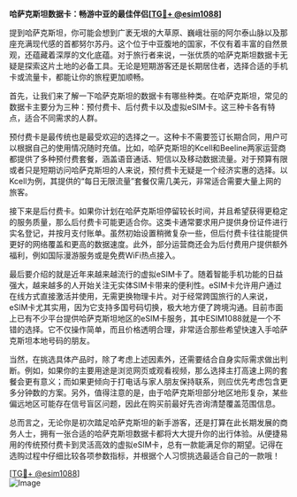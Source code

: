 **哈萨克斯坦数据卡：畅游中亚的最佳伴侣[[TG💪+ @esim1088](https://t.me/s/esim1088)]**

提到哈萨克斯坦，你可能会想到广袤无垠的大草原、巍峨壮丽的阿尔泰山脉以及那座充满现代感的首都努尔苏丹。这个位于中亚腹地的国家，不仅有着丰富的自然景观，还蕴藏着深厚的文化底蕴。对于旅行者来说，一张优质的哈萨克斯坦数据卡无疑是探索这片土地的必备工具。无论是短期游客还是长期居住者，选择合适的手机卡或流量卡，都能让你的旅程更加顺畅。

首先，让我们来了解一下哈萨克斯坦的数据卡有哪些种类。在哈萨克斯坦，常见的数据卡主要分为三种：预付费卡、后付费卡以及虚拟eSIM卡。这三种卡各有特点，适合不同需求的人群。

预付费卡是最传统也是最受欢迎的选择之一。这种卡不需要签订长期合同，用户可以根据自己的使用情况随时充值。比如，哈萨克斯坦的Kcell和Beeline两家运营商都提供了多种预付费套餐，涵盖语音通话、短信以及移动数据流量。对于预算有限或者只是短期访问哈萨克斯坦的人来说，预付费卡无疑是一个经济实惠的选择。以Kcell为例，其提供的“每日无限流量”套餐仅需几美元，非常适合需要大量上网的旅客。

接下来是后付费卡。如果你计划在哈萨克斯坦停留较长时间，并且希望获得更稳定的服务质量，那么后付费卡可能更适合你。这类卡通常要求用户提供身份证件进行实名登记，并按月支付账单。虽然初始设置稍微复杂一些，但后付费卡往往能提供更好的网络覆盖和更高的数据速度。此外，部分运营商还会为后付费用户提供额外福利，例如国际漫游服务或是免费WiFi热点接入。

最后要介绍的就是近年来越来越流行的虚拟eSIM卡了。随着智能手机功能的日益强大，越来越多的人开始关注无实体SIM卡带来的便利性。eSIM卡允许用户通过在线方式直接激活并使用，无需更换物理卡片。对于经常跨国旅行的人来说，eSIM卡尤其实用，因为它支持多国号码切换，极大地方便了跨境沟通。目前市面上已有不少平台提供哈萨克斯坦地区的eSIM卡服务，其中ESIM1088就是一个不错的选择。它不仅操作简单，而且价格透明合理，非常适合那些希望快速入手哈萨克斯坦本地号码的朋友。

当然，在挑选具体产品时，除了考虑上述因素外，还需要结合自身实际需求做出判断。例如，如果你的主要用途是浏览网页或观看视频，那么选择主打高速上网的套餐会更有意义；而如果更倾向于打电话与家人朋友保持联系，则应优先考虑包含更多分钟数的方案。另外，值得注意的是，由于哈萨克斯坦部分地区地形复杂，某些偏远地区可能存在信号盲区问题，因此在购买前最好先咨询清楚覆盖范围信息。

总而言之，无论你是初次踏足哈萨克斯坦的新手游客，还是打算在此长期发展的商务人士，拥有一张合适的哈萨克斯坦数据卡都将大大提升你的出行体验。从便捷易用的传统预付费卡到灵活高效的虚拟eSIM卡，总有一款能满足你的期望。记得在选购过程中仔细比较各项参数指标，并根据个人习惯挑选最适合自己的一款哦！

[[TG💪+ @esim1088](https://t.me/s/esim1088)]  
![Image](https://i.postimg.cc/4NQfJmqS/Snipaste-2025-05-13-00-14-12.png)